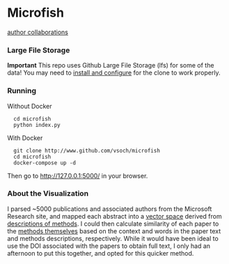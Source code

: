 # Microfish

[author collaborations](https://goo.gl/WE4nMT)

### Large File Storage
**Important** This repo uses Github Large File Storage (lfs) for some of the data! You may need to [install and configure](https://git-lfs.github.com/) for the clone to work properly.

### Running

Without Docker

      cd microfish
      python index.py


With Docker

      git clone http://www.github.com/vsoch/microfish
      cd microfish
      docker-compose up -d


Then go to http://127.0.0.1:5000/ in your browser.


### About the Visualization
I parsed ~5000 publications and associated authors from the Microsoft Research site, and mapped each abstract into a [vector space](models/methods_word2vec.tsv) derived from [descriptions of methods](https://github.com/vsoch/repofish/tree/master/analysis/wikipedia#step-1-develop-vector-representations-of-methods). I could then calculate similarity of each paper to the [methods themselves](models/method_vectors.tsv) based on the context and words in the paper text and methods descriptions, respectively. While it would have been ideal to use the DOI associated with the papers to obtain full text, I only had an afternoon to put this together, and opted for this quicker method.
